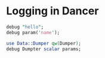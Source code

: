 # Logging in Dancer

```perl
debug "hello";
debug param('name');

use Data::Dumper qw(Dumper);
debug Dumpter scalar params;
```



